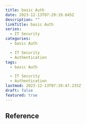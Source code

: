 ```yaml
---
title: basic Auth
date: 2023-12-13T07:29:19.645Z
description: ""
linkTitle: basic Auth
series:
  - IT Security
categories:
  - basic Auth

  - IT Security
  - Authentication
tags:
  - basic Auth

  - IT Security
  - Authentication
lastmod: 2023-12-13T07:39:47.235Z
draft: false
featured: true
---
```


## Reference
